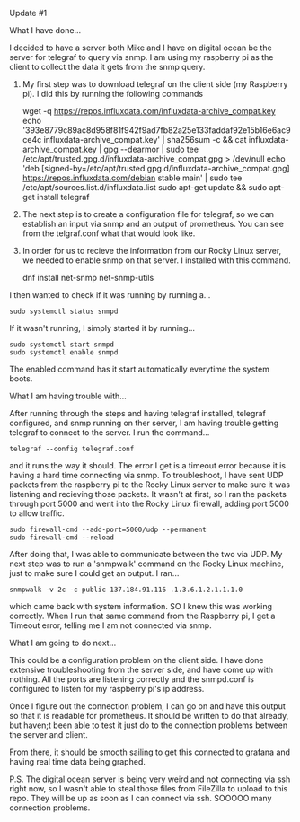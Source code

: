 Update #1

What I have done...

I decided to have a server both Mike and I have on digital ocean be the server for telegraf to query via snmp. I am using my raspberry pi as the client to collect the data it gets from the snmp query.

1. My first step was to download telegraf on the client side (my Raspberry pi). I did this by running the following commands
   
    wget -q https://repos.influxdata.com/influxdata-archive_compat.key
    echo '393e8779c89ac8d958f81f942f9ad7fb82a25e133faddaf92e15b16e6ac9ce4c influxdata-archive_compat.key' | sha256sum -c && cat influxdata-archive_compat.key | gpg --dearmor | sudo tee /etc/apt/trusted.gpg.d/influxdata-archive_compat.gpg > /dev/null
    echo 'deb [signed-by=/etc/apt/trusted.gpg.d/influxdata-archive_compat.gpg] https://repos.influxdata.com/debian stable main' | sudo tee /etc/apt/sources.list.d/influxdata.list
    sudo apt-get update && sudo apt-get install telegraf

2. The next step is to create a configuration file for telegraf, so we can establish an input via snmp and an output of prometheus. You can see from the telgraf.conf what that would look like.

3. In order for us to recieve the information from our Rocky Linux server, we needed to enable snmp on that server. I installed with this command.

    dnf install net-snmp net-snmp-utils

I then wanted to check if it was running by running a...

    sudo systemctl status snmpd

If it wasn't running, I simply started it by running...

    sudo systemctl start snmpd
    sudo systemctl enable snmpd

The enabled command has it start automatically everytime the system boots.

What I am having trouble with...

After running through the steps and having telegraf installed, telegraf configured, and snmp running on ther server, I am having trouble getting telegraf to connect to the server. I run the command...

    telegraf --config telegraf.conf

and it runs the way it should. The error I get is a timeout error because it is having a hard time connecting via snmp. To troubleshoot, I have sent UDP packets from the raspberry pi to the Rocky Linux server to make sure it was listening and recieving those packets. It wasn't at first, so I ran the packets through port 5000 and went into the Rocky Linux firewall, adding port 5000 to allow traffic.

    sudo firewall-cmd --add-port=5000/udp --permanent
    sudo firewall-cmd --reload

After doing that, I was able to communicate between the two via UDP. My next step was to run a 'snmpwalk' command on the Rocky Linux machine, just to make sure I could get an output. I ran...

    snmpwalk -v 2c -c public 137.184.91.116 .1.3.6.1.2.1.1.1.0

which came back with system information. SO I knew this was working correctly. When I run that same command from the Raspberry pi, I get a Timeout error, telling me I am not connected via snmp.



What I am going to do next...

This could be a configuration problem on the client side. I have done extensive troubleshooting from the server side, and have come up with nothing. All the ports are listening correctly and the snmpd.conf is configured to listen for my raspberry pi's ip address. 

Once I figure out the connection problem, I can go on and have this output so that it is readable for prometheus. It should be written to do that already, but haven;t been able to test it just do to the connection problems between the server and client. 

From there, it should be smooth sailing to get this connected to grafana and having real time data being graphed.

P.S. The digital ocean server is being very weird and not connecting via ssh right now, so I wasn't able to steal those files from FileZilla to upload to this repo. They will be up as soon as I can connect via ssh. SOOOOO many connection problems.